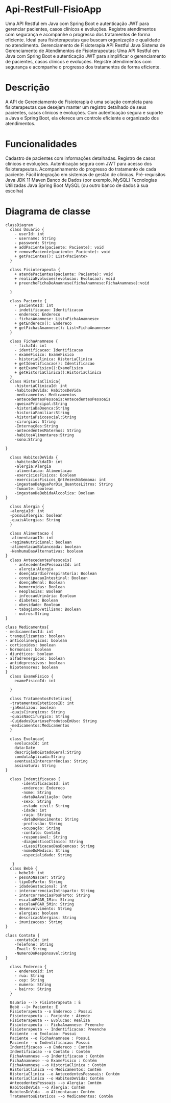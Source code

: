 # Api-RestFull-FisioApp
Uma API Restful em Java com Spring Boot e autenticação JWT para gerenciar pacientes, casos clínicos e evoluções. Registre atendimentos com segurança e acompanhe o progresso dos tratamentos de forma eficiente. Ideal para fisioterapeutas que buscam organização e qualidade no atendimento.
Gerenciamento de Fisioterapia API Restful Java
Sistema de Gerenciamento de Atendimentos de Fisioterapeutas: Uma API Restful em Java com Spring Boot e autenticação JWT para simplificar o gerenciamento de pacientes, casos clínicos e evoluções. Registre atendimentos com segurança e acompanhe o progresso dos tratamentos de forma eficiente.

# Descrição
A API de Gerenciamento de Fisioterapia é uma solução completa para fisioterapeutas que desejam manter um registro detalhado de seus pacientes, casos clínicos e evoluções. Com autenticação segura e suporte a Java e Spring Boot, ela oferece um controle eficiente e organizado dos atendimentos.

# Funcionalidades
Cadastro de pacientes com informações detalhadas.
Registro de casos clínicos e evoluções.
Autenticação segura com JWT para acesso dos fisioterapeutas.
Acompanhamento do progresso do tratamento de cada paciente.
Fácil integração em sistemas de gestão de clínicas.
Pré-requisitos
Java JDK 11
Maven
Banco de Dados (por exemplo, MySQL)
Tecnologias Utilizadas
Java
Spring Boot
MySQL (ou outro banco de dados à sua escolha)

# Diagrama de classe 
```mermaid
classDiagram
  class Usuario {
    - userId: int
    - username: String
    - password: String
    + addPaciente(paciente: Paciente): void
    + removePaciente(paciente: Paciente): void
    + getPacientes(): List<Paciente>
  }

  class Fisioterapeuta {
    + atendePacientes(paciente: Paciente): void
    + realizaEvolucoes(evolucao: Evolucao): void
    + preencheFichaDeAnamnese(fichaAnamnese:FichaAnamnese):void    
     
  }

  class Paciente {
    - pacienteId: int
    - indetificacao: Identificacao
    - endereco: Endereco
    - fichasAnamnese: List<FichaAnamnese>
    + getEndereco(): Endereco
    + getFichasAnamnese(): List<FichaAnamnese>
  }

  class FichaAnamnese {
    - fichaId: int
    - identificacao: Identificacao
    - exameFisico: ExameFisico
    - historiaClinica: HistoriaClinica
    + getIdentificacao(): Identificacao
    + getExameFisico():ExameFisico
    + getHistoriaClinica():HistoriaClinica
  }
  class HistoriaClinica{
    -historiaClinicaId: int
    -habitosDeVida: HabitosDeVida
    -medicamentos: Medicamentos
    -antecedentesPessoais:AntecedentesPessoais
    -queixaPrincipal:String
    -historiaDaDoenca:String
    -historiaFamiliar:String 
    -historiaPsicosocial:String
    -cirurgias: String
    -Internações:String
    -antecedentesMaternos: String
    -habitosAlimentares:String
    -sono:String
    
}

  class HabitosDeVida {
    -habitosDeVidaID: int
    -alergia:Alergia
    -alimentacao: Alimentacao
    -exerciciosFisicos: Boolean
    -exerciciosFisicos_QntVezesNaSemana: int
    -ingestaoDeAguaPorDia_QuantosLitros: String
    -fumante: boolean
    -ingestaoDeBebidaAlcoolica: Boolean
}

  class Alergia {
  -alergiaId: int
  -possuiAlergia: boolean
  -quaisAlergias: String
  }

  class Alimentacao {
  -alimentacaoID: int
  -regimeNutricional: boolean
  -alimentacaoBalanceada: boolean
  -NenhumaDasAlternativas: boolean 
}
  class AntecedentesPessoais{
    - antecedentesPessoaisId: int
    - alergia:Alergia
    - doençaCardiorrespiratoria: Boolean
    - constipacaoIntestinal: Boolean
    - doençaRenal: Boolean
    - hemorroidas: Boolean
    - neoplasias: Boolean
    - infeccaoUrinária: Boolean
    - diabetes: Boolean
    - obesidade: Boolean
    - tabagismo/etilismo: Boolean
    - outros:String
}

class Medicamentos{
- medicamentosId: int
- tranquilizantes: boolean
- anticolinergicos: boolean
- corticoides: boolean
- hormonios: boolean
- diuréticos: boolean
- alfadrenergicos: boolean
- antidepressivos: boolean
- hipotensores: boolean
}
  class ExameFisico {
    exameFisicoId: int
    
  }

  class TratamentosEsteticos{
  -tratamentosEsteticosID: int
  -jaRealizou: boolean
  -quaisCirurgicos: String
  -quaisNaoCirurgico: String
  -CuidadosDiarioseProdutosEmUso: String
  -medicamentos:Medicamentos 
  }

  class Evolucao{
    evolucaoId: int
    data:Date
    descriçãoDoEstadoGeral:String
    condutaAplicada:String
    eventuaisIntercorrências: String
    assinatura: String
}

  class Indentificacao {
       -identificacaoId: int
       -endereco: Endereco
       -nome: String
       -dataDaAvaliação: Date
       -sexo: String
       -estado civil: String
       -idade: int
       -raça: String
       -dataDoNascimento: String
       -profissão: String 
       -ocupação: String
       -contato: Contato
       -responsável: String
       -diagnósticoClínico: String
       -cLassificacaoDasDoencas: String
       -nomeDoMedico: String
       -especialidade: String

   }
  class Bebê {
    - bebeId: int
    - pesoAoNascer: String
    - tipoDeParto: String
    - idadeGestacional: int
    - intercorrenciasIntraparto: String
    - intercorrenciasPosParto: String 
    - escalaAPGAR_1Min: String 
    - escalaAPGAR_5Min: String
    - desenvolvimento: String
    - alergias: boolean
    - descricaoAlergias: String
    - imunizacoes: String
}

class Contato {
    -contatoId: int
    -Telefone: String 
    -Email: String
    -NumeroDoResponsavel:String
}

  class Endereco {
    - enderecoId: int
    - rua: String
    - cep: String
    - numero: String
    - bairro: String
  }

  Usuario --|> Fisioterapeuta : É
  Bebê --|> Paciente: É
  Fisioterapeuta --o Endereco : Possui
  Fisioterapeuta -- Paciente : Atende
  Fisioterapeuta -- Evolucao: Realiza
  Fisioterapeuta -- FichaAnamnese: Preenche
  Fisioterapeuta -- Indentificacao: Preenche
  Paciente --o Evolucao: Possui
  Paciente --o FichaAnamnese : Possui
  Paciente --o Indentificacao: Possui
  Indentificacao --o Endereco : Contém
  Indentificacao --o Contato : Contém
  FichaAnamnese --o Indentificacao : Contém
  FichaAnamnese --o ExameFisico : Contém
  FichaAnamnese --o HistoriaClinica : Contém
  HistoriaClinica --o Medicamentos: Contém
  HistoriaClinica --o AntecedentesPessoais: Contém
  HistoriaClinica --o HabitosDeVida: Contém
  AntecedentesPessoais --o Alergia: Contém
  HabitosDeVida --o Alergia: Contém
  HabitosDeVida --o Alimentacao: Contém
  TratamentosEsteticos --o Medicamentos: Contém


```
